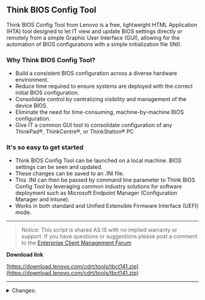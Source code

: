 ## Think BIOS Config Tool   <!-- {docsify-ignore} -->

Think BIOS Config Tool from Lenovo is a free, lightweight HTML Application (HTA) tool designed to let IT view and update BIOS settings directly or remotely from a simple Graphic User Interface (GUI), allowing for the automation of BIOS configurations with a simple initialization file (INI).

### Why Think BIOS Config Tool? <!-- {docsify-ignore} -->

- Build a consistent BIOS configuration across a diverse hardware environment.
- Reduce time required to ensure systems are deployed with the correct initial BIOS configuration.
- Consolidate control by centralizing visibility and management of the device BIOS.
- Eliminate the need for time-consuming, machine-by-machine BIOS configuration.
- Give IT a common GUI tool to consolidate configuration of any ThinkPad®, ThinkCentre®, or ThinkStation® PC

### It's so easy to get started <!-- {docsify-ignore} -->

- Think BIOS Config Tool can be launched on a local machine. BIOS settings can be seen and updated.
- These changes can be saved to an .INI file.
- This .INI can then be passed by command line parameter to Think BIOS Config Tool by leveraging common industry solutions for software deployment such as Microsoft Endpoint Manager (Configuration Manager and Intune).
- Works in both standard and Unified Extensible Firmware Interface (UEFI) mode.

---

>Notice: This script is shared AS IS with no implied warranty or support.  If you have questions or suggestions please post a comment to the [Enterprise Client Management Forum](http://forums.lenovo.com/t5/Enterprise-Management-Board/bd-p/sa01_eg)

**Download link**

[https://download.lenovo.com/cdrt/tools/tbct141.zip](https://download.lenovo.com/cdrt/tools/tbct141.zip)

---

<details>
<summary>Changes:</summary>
1.40: Support complex passwords on ThinkPad

1.35: Fix for handling 'show only' settings.

1.34: Fix for condition to prevent popup if passwords don't match. Return Code 3 will represent passwords not matching.

1.33: Fix for setting defaults via GUI and command line when password is present

1.32: Fix for password validity check showing during unattended deployment; Fix for reserved WMI settings

1.31: Updated to handle new ThinkCentre models

1.30: Added command line option to disable log file creation

1.28: Added password validity check; Added support for creating a System Deployment Mode password file

1.26: Fixed issue applying config file to machine using plain text SVP

1.25: Fixed bug on no supervisor password applying the first setting from a file.

1.22: Logging. Automatic detection of the supervisor password

1.21:  Fixed issue when running by command line and a duplicate setting is reported from BIOS

1.20:  Bug fix for not showing settings correctly when connecting remotely from laptop to a desktop

1.19:  Bug fix on alarm times; bug fix on password div not disappearing; removed auto-generated key and added button to generate a key; updated picture in guide

1.17:  Bug fix on boot order export when the changes haven't been saved

v1.16:  Added support to change the supervisor password. Added support to create a supervisor password change file

1.15:  Fixed the export of Alarm Time and Date

1.14:  Improved handling of boot order on certain ThinkStation/ThinkCentre models; added version to title

1.11:  Added command line option to change back to default settings - Eg. ThinkBiosConfig.hta “default=true” 

</details>
